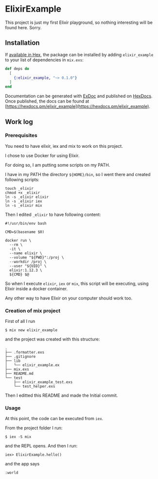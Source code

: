 # ElixirExample

This project is just my first Elixir playground, so nothing interesting will be found here. Sorry.

## Installation

If [available in Hex](https://hex.pm/docs/publish), the package can be installed
by adding `elixir_example` to your list of dependencies in `mix.exs`:

```elixir
def deps do
  [
    {:elixir_example, "~> 0.1.0"}
  ]
end
```

Documentation can be generated with [ExDoc](https://github.com/elixir-lang/ex_doc)
and published on [HexDocs](https://hexdocs.pm). Once published, the docs can
be found at [https://hexdocs.pm/elixir_example](https://hexdocs.pm/elixir_example).

## Work log

### Prerequisites

You need to have elixir, iex and mix to work on this project.

I chose to use Docker for using Elixir.

For doing so, I am putting some scripts on my PATH.

I have in my PATH the directory `${HOME}/bin`, so I went there and created following scripts:

```
touch _elixir
chmod +x _elixir
ln -s _elixir elixir
ln -s _elixir iex
ln -s _elixir mix
```
Then I edited `_elixir` to have following content:
```
#!/usr/bin/env bash

CMD=$(basename $0)

docker run \
  --rm \
  -it \
  --name elixir \
  --volume "${PWD}":/proj \
  --workdir /proj \
  --user "${UID}" \
  elixir:1.12.3 \
  ${CMD} $@
```
So when I execute `elixir`, `iex` or `mix`, this script will be executing, using Elixir inside a docker container.

Any other way to have Elixir on your computer should work too.

### Creation of mix project
First of all I run
```
$ mix new elixir_example
```
and the project was created with this structure:
```
.
├── .formatter.exs
├── .gitignore
├── lib
│   └── elixir_example.ex
├── mix.exs
├── README.md
└── test
    ├── elixir_example_test.exs
    └── test_helper.exs
```
Then I editted this README and made the Initial commit.

### Usage
At this point, the code can be executed from `iex`.

From the project folder I run:
```
$ iex -S mix
```
and the REPL opens. And then I run:
```
iex> ElixirExample.hello()
```
and the app says
```
:world
```
